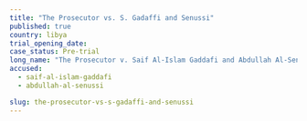 ```yaml
---
title: "The Prosecutor vs. S. Gadaffi and Senussi"
published: true
country: libya
trial_opening_date:
case_status: Pre-trial
long_name: "The Prosecutor v. Saif Al-Islam Gaddafi and Abdullah Al-Senussi"
accused:
  - saif-al-islam-gaddafi
  - abdullah-al-senussi

slug: the-prosecutor-vs-s-gadaffi-and-senussi
---
```

